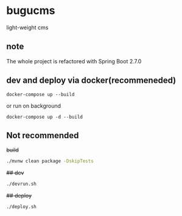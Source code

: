 # bugucms
light-weight cms

## note

The whole project is refactored with Spring Boot 2.7.0

## dev and deploy via docker(recommeneded)
```
docker-compose up --build
```

or run on background
```
docker-compose up -d --build
```

## Not recommended
~~build~~
```bash
./mvnw clean package -DskipTests
```

~~## dev~~
```bash
./devrun.sh
```

~~## deploy~~ 
```bash
./deploy.sh
```



